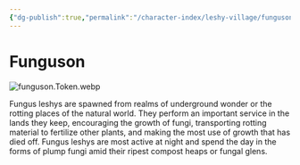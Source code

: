 ```yaml
---
{"dg-publish":true,"permalink":"/character-index/leshy-village/funguson/","title":"Funguson","tags":["JournalEntryPage","Leshy","NPC"],"created":"2025-05-30T19:47:49.000-05:00"}
---
```


# Funguson
![funguson.Token.webp](/img/user/Voidbound%20token%20images/funguson.Token.webp)

Fungus leshys are spawned from realms of underground wonder or the rotting places of the natural world. They perform an important service in the lands they keep, encouraging the growth of fungi, transporting rotting material to fertilize other plants, and making the most use of growth that has died off. Fungus leshys are most active at night and spend the day in the forms of plump fungi amid their ripest compost heaps or fungal glens.